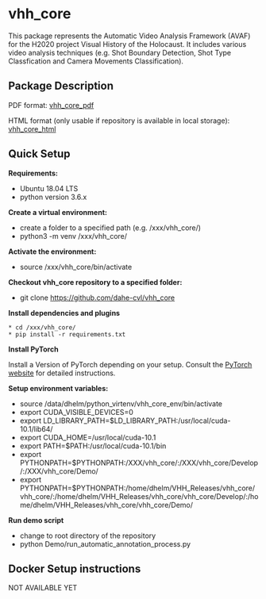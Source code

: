 # vhh_core

This package represents the Automatic Video Analysis Framework (AVAF) for the H2020 project Visual History of the 
Holocaust. It includes various video analysis techniques (e.g. Shot Boundary Detection, Shot Type Classfication and 
Camera Movements Classification).

## Package Description

PDF format: [vhh_core_pdf](https://github.com/dahe-cvl/vhh_core/blob/master/ApiSphinxDocumentation/build/latex/vhhcorepackageautomaticvideoanalysisframeworkvhh_core.pdf)
    
HTML format (only usable if repository is available in local storage): [vhh_core_html](https://github.com/dahe-cvl/vhh_core/blob/master/ApiSphinxDocumentation/build/html/index.html)

## Quick Setup

**Requirements:**

   * Ubuntu 18.04 LTS
   * python version 3.6.x

**Create a virtual environment:**

   * create a folder to a specified path (e.g. /xxx/vhh_core/)
   * python3 -m venv /xxx/vhh_core/

**Activate the environment:**

   * source /xxx/vhh_core/bin/activate

**Checkout vhh_core repository to a specified folder:**

   * git clone https://github.com/dahe-cvl/vhh_core

**Install dependencies and plugins**

    * cd /xxx/vhh_core/
    * pip install -r requirements.txt
    
**Install PyTorch**

Install a Version of PyTorch depending on your setup. Consult the [PyTorch website](https://pytorch.org/get-started/locally/) for detailed instructions.

**Setup environment variables:**

   * source /data/dhelm/python_virtenv/vhh_core_env/bin/activate
   * export CUDA_VISIBLE_DEVICES=0
   * export LD_LIBRARY_PATH=$LD_LIBRARY_PATH:/usr/local/cuda-10.1/lib64/
   * export CUDA_HOME=/usr/local/cuda-10.1
   * export PATH=$PATH:/usr/local/cuda-10.1/bin
   * export PYTHONPATH=$PYTHONPATH:/XXX/vhh_core/:/XXX/vhh_core/Develop/:/XXX/vhh_core/Demo/
   * export PYTHONPATH=$PYTHONPATH:/home/dhelm/VHH_Releases/vhh_core/vhh_core/:/home/dhelm/VHH_Releases/vhh_core/vhh_core/Develop/:/home/dhelm/VHH_Releases/vhh_core/vhh_core/Demo/
   
**Run demo script**

   * change to root directory of the repository
   * python Demo/run_automatic_annotation_process.py

## Docker Setup instructions

NOT AVAILABLE YET